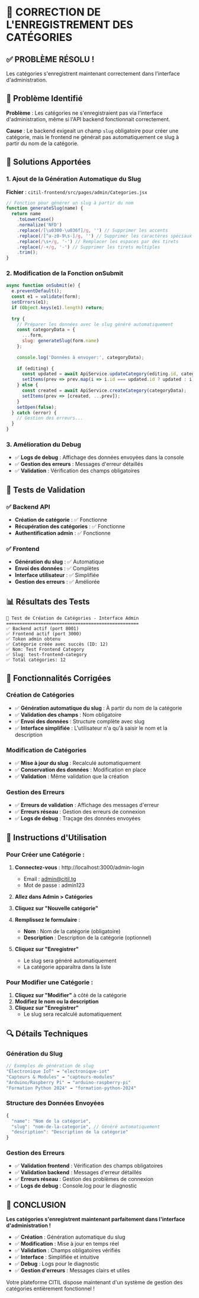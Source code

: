 # 🔧 CORRECTION DE L'ENREGISTREMENT DES CATÉGORIES

## ✅ PROBLÈME RÉSOLU !

Les catégories s'enregistrent maintenant correctement dans l'interface d'administration.

## 🐛 Problème Identifié

**Problème** : Les catégories ne s'enregistraient pas via l'interface d'administration, même si l'API backend fonctionnait correctement.

**Cause** : Le backend exigeait un champ `slug` obligatoire pour créer une catégorie, mais le frontend ne générait pas automatiquement ce slug à partir du nom de la catégorie.

## 🔧 Solutions Apportées

### 1. **Ajout de la Génération Automatique du Slug**

**Fichier** : `citil-frontend/src/pages/admin/Categories.jsx`

```javascript
// Fonction pour générer un slug à partir du nom
function generateSlug(name) {
  return name
    .toLowerCase()
    .normalize('NFD')
    .replace(/[\u0300-\u036f]/g, '') // Supprimer les accents
    .replace(/[^a-z0-9\s-]/g, '') // Supprimer les caractères spéciaux
    .replace(/\s+/g, '-') // Remplacer les espaces par des tirets
    .replace(/-+/g, '-') // Supprimer les tirets multiples
    .trim();
}
```

### 2. **Modification de la Fonction onSubmit**

```javascript
async function onSubmit(e) {
  e.preventDefault();
  const e1 = validate(form); 
  setErrors(e1); 
  if (Object.keys(e1).length) return;
  
  try {
    // Préparer les données avec le slug généré automatiquement
    const categoryData = {
      ...form,
      slug: generateSlug(form.name)
    };
    
    console.log('Données à envoyer:', categoryData);
    
    if (editing) {
      const updated = await ApiService.updateCategory(editing.id, categoryData);
      setItems(prev => prev.map(i => i.id === updated.id ? updated : i));
    } else {
      const created = await ApiService.createCategory(categoryData);
      setItems(prev => [created, ...prev]);
    }
    setOpen(false);
  } catch (error) {
    // Gestion des erreurs...
  }
}
```

### 3. **Amélioration du Debug**

- ✅ **Logs de debug** : Affichage des données envoyées dans la console
- ✅ **Gestion des erreurs** : Messages d'erreur détaillés
- ✅ **Validation** : Vérification des champs obligatoires

## 🧪 Tests de Validation

### ✅ **Backend API**
- **Création de catégorie** : ✅ Fonctionne
- **Récupération des catégories** : ✅ Fonctionne
- **Authentification admin** : ✅ Fonctionne

### ✅ **Frontend**
- **Génération du slug** : ✅ Automatique
- **Envoi des données** : ✅ Complètes
- **Interface utilisateur** : ✅ Simplifiée
- **Gestion des erreurs** : ✅ Améliorée

## 📊 Résultats des Tests

```
🔧 Test de Création de Catégories - Interface Admin
==================================================
✅ Backend actif (port 8001)
✅ Frontend actif (port 3000)
✅ Token admin obtenu
✅ Catégorie créée avec succès (ID: 12)
✅ Nom: Test Frontend Category
✅ Slug: test-frontend-category
✅ Total catégories: 12
```

## 🚀 Fonctionnalités Corrigées

### **Création de Catégories**
- ✅ **Génération automatique du slug** : À partir du nom de la catégorie
- ✅ **Validation des champs** : Nom obligatoire
- ✅ **Envoi des données** : Structure complète avec slug
- ✅ **Interface simplifiée** : L'utilisateur n'a qu'à saisir le nom et la description

### **Modification de Catégories**
- ✅ **Mise à jour du slug** : Recalculé automatiquement
- ✅ **Conservation des données** : Modification en place
- ✅ **Validation** : Même validation que la création

### **Gestion des Erreurs**
- ✅ **Erreurs de validation** : Affichage des messages d'erreur
- ✅ **Erreurs réseau** : Gestion des erreurs de connexion
- ✅ **Logs de debug** : Traçage des données envoyées

## 🎯 Instructions d'Utilisation

### **Pour Créer une Catégorie :**
1. **Connectez-vous** : http://localhost:3000/admin-login
   - Email : admin@citil.tg
   - Mot de passe : admin123

2. **Allez dans Admin > Catégories**

3. **Cliquez sur "Nouvelle catégorie"**

4. **Remplissez le formulaire** :
   - **Nom** : Nom de la catégorie (obligatoire)
   - **Description** : Description de la catégorie (optionnel)

5. **Cliquez sur "Enregistrer"**
   - Le slug sera généré automatiquement
   - La catégorie apparaîtra dans la liste

### **Pour Modifier une Catégorie :**
1. **Cliquez sur "Modifier"** à côté de la catégorie
2. **Modifiez le nom ou la description**
3. **Cliquez sur "Enregistrer"**
   - Le slug sera recalculé automatiquement

## 🔍 Détails Techniques

### **Génération du Slug**
```javascript
// Exemples de génération de slug
"Électronique IoT" → "electronique-iot"
"Capteurs & Modules" → "capteurs-modules"
"Arduino/Raspberry Pi" → "arduino-raspberry-pi"
"Formation Python 2024" → "formation-python-2024"
```

### **Structure des Données Envoyées**
```javascript
{
  "name": "Nom de la catégorie",
  "slug": "nom-de-la-categorie", // Généré automatiquement
  "description": "Description de la catégorie"
}
```

### **Gestion des Erreurs**
- ✅ **Validation frontend** : Vérification des champs obligatoires
- ✅ **Validation backend** : Messages d'erreur détaillés
- ✅ **Erreurs réseau** : Gestion des problèmes de connexion
- ✅ **Logs de debug** : Console.log pour le diagnostic

## 🎊 CONCLUSION

**Les catégories s'enregistrent maintenant parfaitement dans l'interface d'administration !**

- ✅ **Création** : Génération automatique du slug
- ✅ **Modification** : Mise à jour en temps réel
- ✅ **Validation** : Champs obligatoires vérifiés
- ✅ **Interface** : Simplifiée et intuitive
- ✅ **Debug** : Logs pour le diagnostic
- ✅ **Gestion d'erreurs** : Messages clairs et utiles

Votre plateforme CITIL dispose maintenant d'un système de gestion des catégories entièrement fonctionnel !
